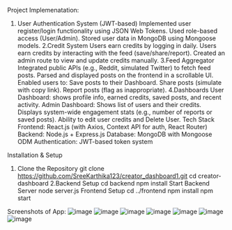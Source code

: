 Project Implemenatation:
 1. User Authentication System (JWT-based)
Implemented user register/login functionality using JSON Web Tokens.
Used role-based access (User/Admin).
Stored user data in MongoDB using Mongoose models.
2.Credit System
Users earn credits by logging in daily.
Users earn credits by interacting with the feed (save/share/report).
Created an admin route to view and update credits manually.
3.Feed Aggregator
Integrated public APIs (e.g., Reddit, simulated Twitter) to fetch feed posts.
Parsed and displayed posts on the frontend in a scrollable UI.
Enabled users to:
Save posts to their Dashboard.
Share posts (simulate with copy link).
Report posts (flag as inappropriate).
4.Dashboards
User Dashboard: shows profile info, earned credits, saved posts, and recent activity.
Admin Dashboard:
Shows list of users and their credits.
Displays system-wide engagement stats (e.g., number of reports or saved posts).
Ability to edit user credits and Delete  User.
Tech Stack
Frontend: React.js (with Axios, Context API for auth, React Router)
Backend: Node.js + Express.js
Database: MongoDB with Mongoose ODM
Authentication: JWT-based token system

Installation & Setup
1. Clone the Repository
git clone https://github.com/SreeKarthika123/creator_dashboard1.git
cd creator-dashboard
2.Backend Setup
cd backend
npm install
Start Backend Server
node server.js
Frontend Setup
cd ../frontend
npm install
npm start

Screenshots of App:
![image](https://github.com/user-attachments/assets/b1789be0-7a98-45b4-8568-5d54d6559323)
![image](https://github.com/user-attachments/assets/146ea152-2f06-45e8-bf6b-5171c6137337)
![image](https://github.com/user-attachments/assets/669de71f-fc0f-481c-afc4-84bfadb6eecc)
![image](https://github.com/user-attachments/assets/f391217a-03f6-4af5-9d12-8d90a593b1ac)
![image](https://github.com/user-attachments/assets/0ca963fb-a740-4100-80ca-59fd71694888)
![image](https://github.com/user-attachments/assets/80dcc24d-406b-4607-89db-bac90dd13ece)
![image](https://github.com/user-attachments/assets/f203633d-e29e-4b93-bdff-ae783a9c8322)







